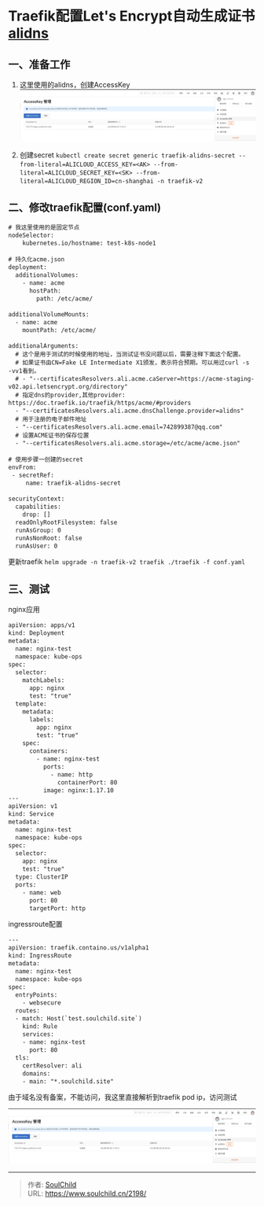 # Traefik配置Let's Encrypt自动生成证书[alidns](三)

<!--more-->
## 一、准备工作
1. 这里使用的alidns，创建AccessKey
![29603-16eeja057wk.png](images/4041263185.png)

2. 创建secret
`kubectl create secret generic traefik-alidns-secret --from-literal=ALICLOUD_ACCESS_KEY=<AK> --from-literal=ALICLOUD_SECRET_KEY=<SK> --from-literal=ALICLOUD_REGION_ID=cn-shanghai -n traefik-v2`


## 二、修改traefik配置(conf.yaml)
```
# 我这里使用的是固定节点
nodeSelector:
    kubernetes.io/hostname: test-k8s-node1

# 持久化acme.json
deployment:
  additionalVolumes:
    - name: acme
      hostPath:
        path: /etc/acme/

additionalVolumeMounts:
  - name: acme
    mountPath: /etc/acme/

additionalArguments:
  # 这个是用于测试的时候使用的地址，当测试证书没问题以后，需要注释下面这个配置。
  # 如果证书由CN=Fake LE Intermediate X1颁发，表示符合预期。可以用过curl -s -vv1看到。
  # - "--certificatesResolvers.ali.acme.caServer=https://acme-staging-v02.api.letsencrypt.org/directory"
  # 指定dns的provider,其他provider: https://doc.traefik.io/traefik/https/acme/#providers
  - "--certificatesResolvers.ali.acme.dnsChallenge.provider=alidns"
  # 用于注册的电子邮件地址
  - "--certificatesResolvers.ali.acme.email=742899387@qq.com"
  # 设置ACME证书的保存位置
  - "--certificatesResolvers.ali.acme.storage=/etc/acme/acme.json"

# 使用步骤一创建的secret
envFrom:
 - secretRef:
     name: traefik-alidns-secret

securityContext:
  capabilities:
    drop: []
  readOnlyRootFilesystem: false
  runAsGroup: 0
  runAsNonRoot: false
  runAsUser: 0
```

更新traefik
`helm upgrade -n traefik-v2 traefik ./traefik -f conf.yaml`

## 三、测试
nginx应用
```
apiVersion: apps/v1
kind: Deployment
metadata:
  name: nginx-test
  namespace: kube-ops
spec:
  selector:
    matchLabels:
      app: nginx
      test: "true"
  template:
    metadata:
      labels:
        app: nginx
        test: "true"
    spec:
      containers:
        - name: nginx-test
          ports:
            - name: http
              containerPort: 80
          image: nginx:1.17.10
---
apiVersion: v1
kind: Service
metadata:
  name: nginx-test
  namespace: kube-ops
spec:
  selector:
    app: nginx
    test: "true"
  type: ClusterIP
  ports:
    - name: web
      port: 80
      targetPort: http
```
ingressroute配置
```
---
apiVersion: traefik.containo.us/v1alpha1
kind: IngressRoute
metadata:
  name: nginx-test
  namespace: kube-ops
spec:
  entryPoints:
    - websecure
  routes:
  - match: Host(`test.soulchild.site`)
    kind: Rule
    services:
    - name: nginx-test
      port: 80
  tls:
    certResolver: ali
    domains:
    - main: "*.soulchild.site"
```

由于域名没有备案，不能访问，我这里直接解析到traefik pod ip，访问测试

![96068-0h8126hyenof.png](images/4041263185.png)




---

> 作者: [SoulChild](https://www.soulchild.cn)  
> URL: https://www.soulchild.cn/2198/  

